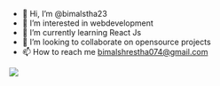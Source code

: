- 👋 Hi, I’m @bimalstha23
- 👀 I’m interested in webdevelopment
- 🌱 I’m currently learning React Js
- 💞️ I’m looking to collaborate on opensource projects
- 📫 How to reach me bimalshrestha074@gmail.com

<!--![](https://github-readme-stats.vercel.app/api?username=bimalstha23&theme=dark&hide_border=false&include_all_commits=true&count_private=true)&nbsp; &nbsp;--> 
![](https://github-readme-streak-stats.herokuapp.com/?user=bimalstha23&theme=dark&hide_border=false)
<!--![](https://github-readme-stats.vercel.app/api/top-langs/?username=bimalstha23&theme=dark&hide_border=false&include_all_commits=true&count_private=true&layout=compact)-->
<!--![](https://github-profile-trophy.vercel.app/?username=bimalstha23&theme=discord&no-frame=false&no-bg=true&margin-w=4)
<!---
bimalstha23/bimalstha23 is a ✨ special ✨ repository because its `README.md` (this file) appears on your GitHub profile.
You can click the Preview link to take a look at your changes.
--->
